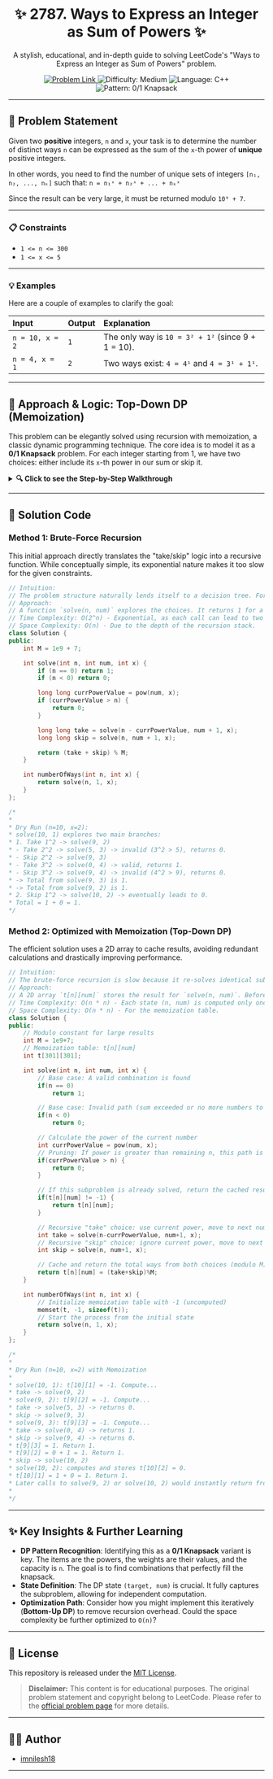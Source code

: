 <h1 align="center">
  <strong>✨ 2787. Ways to Express an Integer as Sum of Powers ✨</strong>
</h1>

<p align="center">
  A stylish, educational, and in-depth guide to solving LeetCode's "Ways to Express an Integer as Sum of Powers" problem.
</p>

<p align="center">
  <a href="https://leetcode.com/problems/ways-to-express-an-integer-as-sum-of-powers/description/" target="_blank">
    <img src="https://img.shields.io/badge/Problem%20Link-LeetCode-blue?style=for-the-badge&logo=leetcode" alt="Problem Link"/>
  </a>
  <img src="https://img.shields.io/badge/Difficulty-Medium-yellow?style=for-the-badge" alt="Difficulty: Medium" />
  <img src="https://img.shields.io/badge/Language-C%2B%2B-purple?style=for-the-badge&logo=cplusplus" alt="Language: C++" />
  <img src="https://img.shields.io/badge/Pattern-0/1%20Knapsack-orange?style=for-the-badge" alt="Pattern: 0/1 Knapsack" />
</p>

---

## 🎯 **Problem Statement**

Given two **positive** integers, `n` and `x`, your task is to determine the number of distinct ways `n` can be expressed as the sum of the `x`-th power of **unique** positive integers.

In other words, you need to find the number of unique sets of integers `[n₁, n₂, ..., nₖ]` such that:
`n = n₁ˣ + n₂ˣ + ... + nₖˣ`

Since the result can be very large, it must be returned modulo `10⁹ + 7`.

---

### 📋 **Constraints**

- `1 <= n <= 300`
- `1 <= x <= 5`

---

### 💡 **Examples**

Here are a couple of examples to clarify the goal:

| Input           | Output | Explanation                                        |
| :-------------- | :----- | :------------------------------------------------- |
| `n = 10, x = 2` | `1`    | The only way is `10 = 3² + 1²` (since 9 + 1 = 10). |
| `n = 4, x = 1`  | `2`    | Two ways exist: `4 = 4¹` and `4 = 3¹ + 1¹`.        |

---

## 🧠 **Approach & Logic: Top-Down DP (Memoization)**

This problem can be elegantly solved using recursion with memoization, a classic dynamic programming technique. The core idea is to model it as a **0/1 Knapsack** problem. For each integer starting from 1, we have two choices: either include its `x`-th power in our sum or skip it.

<details>
<summary><strong>🔍 Click to see the Step-by-Step Walkthrough</strong></summary>

1.  **Recursive State**: We define a function, `solve(target, num)`, which represents the number of ways to achieve the `target` sum using powers of unique integers starting from `num`.

2.  **The "Take" or "Skip" Decision**: For the current number `num`, we face a choice:

    - **Take**: Include `numˣ` in the sum. The new target becomes `target - numˣ`, and we proceed to the next unique integer, `num + 1`.
    - **Skip**: Exclude `numˣ`. The target remains unchanged, and we move on to `num + 1`.

3.  **Base Cases (Termination Conditions)**:

    - If `target == 0`, we have successfully formed the sum. This path is a valid solution, so we return `1`.
    - If `target < 0` or `numˣ > target`, the current path is invalid because we've either overshot the target or the current number's power is too large. We backtrack by returning `0`.

4.  **Combining Results**: The total number of ways is the sum of possibilities from both choices: `ways = (ways_from_take) + (ways_from_skip)`.

5.  **Memoization**: A pure recursive solution would be too slow due to re-computing the same subproblems. We optimize this by using a 2D DP table, `dp[target][num]`, to cache the results. Before any computation, we check if `dp[target][num]` has been solved. If yes, we return the cached value; otherwise, we compute, store, and then return the result.

This DP approach reduces the time complexity from exponential to polynomial, making it efficient enough to pass all test cases.

</details>

---

## 🔐 **Solution Code**

### **Method 1: Brute-Force Recursion**

This initial approach directly translates the "take/skip" logic into a recursive function. While conceptually simple, its exponential nature makes it too slow for the given constraints.

```cpp
// Intuition:
// The problem structure naturally lends itself to a decision tree. For each number, we decide to either use its power or not, leading to a recursive solution.
// Approach:
// A function `solve(n, num)` explores the choices. It returns 1 for a valid path (n=0), 0 for an invalid one (n<0 or num^x > n). It recursively sums the results of taking `num^x` and skipping it.
// Time Complexity: O(2^n) - Exponential, as each call can lead to two more.
// Space Complexity: O(n) - Due to the depth of the recursion stack.
class Solution {
public:
    int M = 1e9 + 7;

    int solve(int n, int num, int x) {
        if (n == 0) return 1;
        if (n < 0) return 0;

        long long currPowerValue = pow(num, x);
        if (currPowerValue > n) {
            return 0;
        }

        long long take = solve(n - currPowerValue, num + 1, x);
        long long skip = solve(n, num + 1, x);

        return (take + skip) % M;
    }

    int numberOfWays(int n, int x) {
        return solve(n, 1, x);
    }
};

/*
*
* Dry Run (n=10, x=2):
* solve(10, 1) explores two main branches:
* 1. Take 1^2 -> solve(9, 2)
* - Take 2^2 -> solve(5, 3) -> invalid (3^2 > 5), returns 0.
* - Skip 2^2 -> solve(9, 3)
* - Take 3^2 -> solve(0, 4) -> valid, returns 1.
* - Skip 3^2 -> solve(9, 4) -> invalid (4^2 > 9), returns 0.
* -> Total from solve(9, 3) is 1.
* -> Total from solve(9, 2) is 1.
* 2. Skip 1^2 -> solve(10, 2) -> eventually leads to 0.
* Total = 1 + 0 = 1.
*/
```

### **Method 2: Optimized with Memoization (Top-Down DP)**

The efficient solution uses a 2D array to cache results, avoiding redundant calculations and drastically improving performance.

```cpp
// Intuition:
// The brute-force recursion is slow because it re-solves identical subproblems. Caching these results (memoization) will make it much faster.
// Approach:
// A 2D array `t[n][num]` stores the result for `solve(n, num)`. Before computing, check if `t[n][num]` exists. If so, return it. Otherwise, compute using the take/skip logic, store the result in the table, and then return.
// Time Complexity: O(n * n) - Each state (n, num) is computed only once.
// Space Complexity: O(n * n) - For the memoization table.
class Solution {
public:
    // Modulo constant for large results
    int M = 1e9+7;
    // Memoization table: t[n][num]
    int t[301][301];

    int solve(int n, int num, int x) {
        // Base case: A valid combination is found
        if(n == 0)
            return 1;

        // Base case: Invalid path (sum exceeded or no more numbers to try)
        if(n < 0)
            return 0;

        // Calculate the power of the current number
        int currPowerValue = pow(num, x);
        // Pruning: If power is greater than remaining n, this path is invalid
        if(currPowerValue > n) {
            return 0;
        }

        // If this subproblem is already solved, return the cached result
        if(t[n][num] != -1) {
            return t[n][num];
        }

        // Recursive "take" choice: use current power, move to next number
        int take = solve(n-currPowerValue, num+1, x);
        // Recursive "skip" choice: ignore current power, move to next number
        int skip = solve(n, num+1, x);

        // Cache and return the total ways from both choices (modulo M)
        return t[n][num] = (take+skip)%M;
    }

    int numberOfWays(int n, int x) {
        // Initialize memoization table with -1 (uncomputed)
        memset(t, -1, sizeof(t));
        // Start the process from the initial state
        return solve(n, 1, x);
    }
};

/*
*
* Dry Run (n=10, x=2) with Memoization
*
* solve(10, 1): t[10][1] = -1. Compute...
* take -> solve(9, 2)
* solve(9, 2): t[9][2] = -1. Compute...
* take -> solve(5, 3) -> returns 0.
* skip -> solve(9, 3)
* solve(9, 3): t[9][3] = -1. Compute...
* take -> solve(0, 4) -> returns 1.
* skip -> solve(9, 4) -> returns 0.
* t[9][3] = 1. Return 1.
* t[9][2] = 0 + 1 = 1. Return 1.
* skip -> solve(10, 2)
* solve(10, 2): computes and stores t[10][2] = 0.
* t[10][1] = 1 + 0 = 1. Return 1.
* Later calls to solve(9, 2) or solve(10, 2) would instantly return from the cache.
*
*/
```

---

## ✨ **Key Insights & Further Learning**

- **DP Pattern Recognition**: Identifying this as a **0/1 Knapsack** variant is key. The items are the powers, the weights are their values, and the capacity is `n`. The goal is to find combinations that perfectly fill the knapsack.
- **State Definition**: The DP state `(target, num)` is crucial. It fully captures the subproblem, allowing for independent computation.
- **Optimization Path**: Consider how you might implement this iteratively (**Bottom-Up DP**) to remove recursion overhead. Could the space complexity be further optimized to `O(n)`?

---

## 📄 **License**

This repository is released under the [MIT License](./LICENSE).

> **Disclaimer:** This content is for educational purposes. The original problem statement and copyright belong to LeetCode. Please refer to the [official problem page](https://leetcode.com/problems/ways-to-express-an-integer-as-sum-of-powers/description/) for more details.

---

## 👨‍💻 **Author**

- [imnilesh18](https://github.com/imnilesh18)

---
